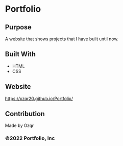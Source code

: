# Portfolio

## Purpose
A website that shows projects that I have built until now. 

## Built With
* HTML
* CSS

## Website
https://ozqr20.github.io/Portfolio/

## Contribution
Made by Ozqr

### ©️2022 Portfolio, Inc
